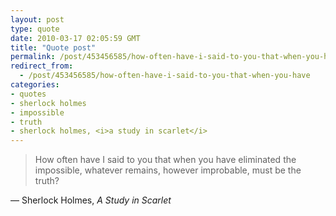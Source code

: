 ```yaml
---
layout: post
type: quote
date: 2010-03-17 02:05:59 GMT
title: "Quote post"
permalink: /post/453456585/how-often-have-i-said-to-you-that-when-you-have
redirect_from: 
  - /post/453456585/how-often-have-i-said-to-you-that-when-you-have
categories:
- quotes
- sherlock holmes
- impossible
- truth
- sherlock holmes, <i>a study in scarlet</i>
---
```

<blockquote>How often have I said to you that when you have eliminated the impossible, whatever remains, however improbable, must be the truth?</blockquote>

 — Sherlock Holmes, <i>A Study in Scarlet</i>